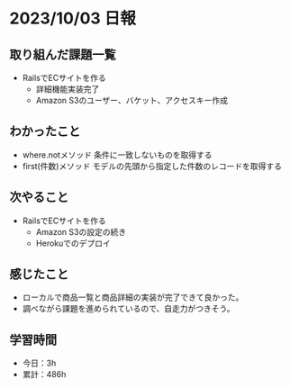 # 2023/10/03 日報
## 取り組んだ課題一覧
- RailsでECサイトを作る
  - 詳細機能実装完了
  - Amazon S3のユーザー、バケット、アクセスキー作成

## わかったこと
- where.notメソッド
  条件に一致しないものを取得する
- first(件数)メソッド
  モデルの先頭から指定した件数のレコードを取得する

## 次やること
- RailsでECサイトを作る
  - Amazon S3の設定の続き
  - Herokuでのデプロイ

## 感じたこと
- ローカルで商品一覧と商品詳細の実装が完了できて良かった。
- 調べながら課題を進められているので、自走力がつきそう。

## 学習時間
- 今日：3h
- 累計：486h
